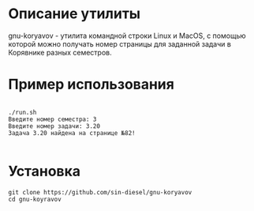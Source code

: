 # Описание утилиты

gnu-koryavov - утилита командной строки Linux и MacOS, с помощью которой можно
получать номер страницы для заданной задачи в Корявнике разных семестров.

# Пример использования

```

./run.sh
Введите номер семестра: 3
Введите номер задачи: 3.20
Задача 3.20 найдена на странице №82!


```

# Установка

```shell
git clone https://github.com/sin-diesel/gnu-koryavov
cd gnu-koyravov

```

